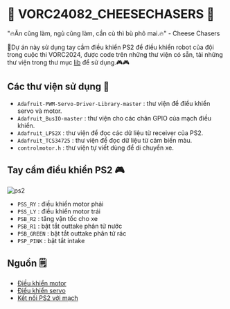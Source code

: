 
# 🧀 VORC24082_CHEESECHASERS 🧀

"🔥Ăn cũng làm, ngủ cũng làm, cần cù thì bù phô mai.🔥" - Cheese Chasers

📙Dự án này sử dụng tay cầm điều khiển PS2 để điều khiển robot của đội trong cuộc thi VORC2024, được code trên những thư viện có sẵn, tải những thư viện trong thư mục [lib](https://github.com/fromage0807/lmaolmao/tree/main/lib) để sử dụng.🎮🎮


              


## Các thư viện sử dụng 📖

- `Adafruit-PWM-Servo-Driver-Library-master` :  thư viện để điều khiển servo và motor.
- `Adafruit_BusIO-master` : thư viện cho các chân GPIO của mạch điều khiển.
- `Adafruit_LPS2X` : thư viện để đọc các dữ liệu từ receiver của PS2. 
- `Adafruit_TCS34725` : thư viện để đọc dữ liệu từ cảm biến màu.
- `controlmotor.h` : thư viện tự viết dùng để di chuyển xe.
## Tay cầm điều khiển PS2 🎮  


![ps2](https://via.makerviet.org/vi/docs/3_robotics-with-via/4_gamepad-with-via/img5.png)

- `PSS_RY` : điều khiển motor phải
- `PSS_LY` : điều khiển motor trái
- `PSB_R2` : tăng vận tốc cho xe
- `PSB_R1` : bật tắt outtake phân tử nước
- `PSB_GREEN` : bật tắt outtake phân tử rác 
- `PSP_PINK` :  bật tắt intake
 

## Nguồn 🗒️

- [Điều khiển motor](https://via.makerviet.org/vi/docs/3_robotics-with-via/2_motor-control-with-via/)
- [Điều khiển servo](https://via.makerviet.org/vi/docs/3_robotics-with-via/3_servo-control-with-via/)
- [Kết nối PS2 với mạch](https://via.makerviet.org/vi/docs/3_robotics-with-via/4_gamepad-with-via/)
